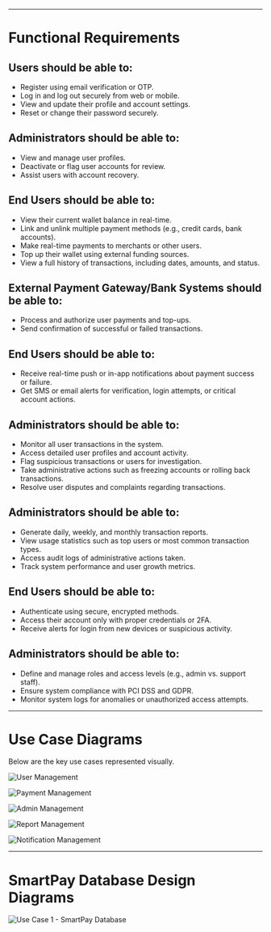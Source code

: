 

---
# Functional Requirements

## Users should be able to:
- Register using email verification or OTP.
- Log in and log out securely from web or mobile.
- View and update their profile and account settings.
- Reset or change their password securely.

## Administrators should be able to:
- View and manage user profiles.
- Deactivate or flag user accounts for review.
- Assist users with account recovery.


## End Users should be able to:
- View their current wallet balance in real-time.
- Link and unlink multiple payment methods (e.g., credit cards, bank accounts).
- Make real-time payments to merchants or other users.
- Top up their wallet using external funding sources.
- View a full history of transactions, including dates, amounts, and status.

## External Payment Gateway/Bank Systems should be able to:
- Process and authorize user payments and top-ups.
- Send confirmation of successful or failed transactions.


## End Users should be able to:
- Receive real-time push or in-app notifications about payment success or failure.
- Get SMS or email alerts for verification, login attempts, or critical account actions.


## Administrators should be able to:
- Monitor all user transactions in the system.
- Access detailed user profiles and account activity.
- Flag suspicious transactions or users for investigation.
- Take administrative actions such as freezing accounts or rolling back transactions.
- Resolve user disputes and complaints regarding transactions.


## Administrators should be able to:
- Generate daily, weekly, and monthly transaction reports.
- View usage statistics such as top users or most common transaction types.
- Access audit logs of administrative actions taken.
- Track system performance and user growth metrics.


## End Users should be able to:
- Authenticate using secure, encrypted methods.
- Access their account only with proper credentials or 2FA.
- Receive alerts for login from new devices or suspicious activity.

## Administrators should be able to:
- Define and manage roles and access levels (e.g., admin vs. support staff).
- Ensure system compliance with PCI DSS and GDPR.
- Monitor system logs for anomalies or unauthorized access attempts.

---
# Use Case Diagrams

Below are the key use cases represented visually.

![User Management](UseCases/UserManagement.png)

![Payment Management](UseCases/PaymentManagement.png)


![Admin Management](UseCases/AdminManagement.png)
 
![Report Management](UseCases/ReportManagement.png)

![Notification Management](UseCases/NotificationManagement.png)

---
# SmartPay Database Design Diagrams
![Use Case 1 - SmartPay Database](Database/database.png)
